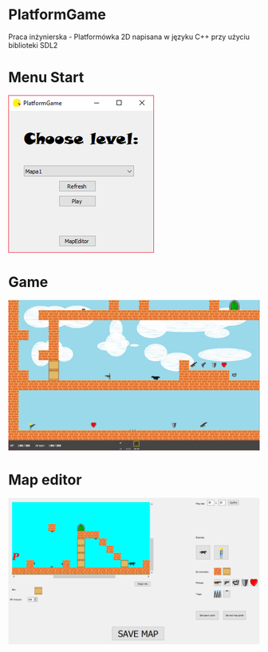 # PlatformGame
Praca inżynierska - Platformówka 2D napisana w języku C++ przy użyciu biblioteki SDL2

# Menu Start
![Screenshot](pics/1.png)

# Game
![Screenshot](pics/2.png)

# Map editor
![Screenshot](pics/3.png)
